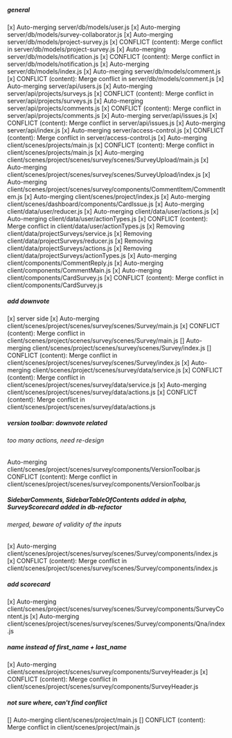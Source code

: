 ##### general
[x] Auto-merging server/db/models/user.js
[x] Auto-merging server/db/models/survey-collaborator.js
[x] Auto-merging server/db/models/project-survey.js
[x] CONFLICT (content): Merge conflict in server/db/models/project-survey.js
[x] Auto-merging server/db/models/notification.js
[x] CONFLICT (content): Merge conflict in server/db/models/notification.js
[x] Auto-merging server/db/models/index.js
[x] Auto-merging server/db/models/comment.js
[x] CONFLICT (content): Merge conflict in server/db/models/comment.js
[x] Auto-merging server/api/users.js
[x] Auto-merging server/api/projects/surveys.js
[x] CONFLICT (content): Merge conflict in server/api/projects/surveys.js
[x] Auto-merging server/api/projects/comments.js
[x] CONFLICT (content): Merge conflict in server/api/projects/comments.js
[x] Auto-merging server/api/issues.js
[x] CONFLICT (content): Merge conflict in server/api/issues.js
[x] Auto-merging server/api/index.js
[x] Auto-merging server/access-control.js
[x] CONFLICT (content): Merge conflict in server/access-control.js
[x] Auto-merging client/scenes/projects/main.js
[x] CONFLICT (content): Merge conflict in client/scenes/projects/main.js
[x] Auto-merging client/scenes/project/scenes/survey/scenes/SurveyUpload/main.js
[x] Auto-merging client/scenes/project/scenes/survey/scenes/SurveyUpload/index.js
[x] Auto-merging client/scenes/project/scenes/survey/components/CommentItem/CommentItem.js
[x] Auto-merging client/scenes/project/index.js
[x] Auto-merging client/scenes/dashboard/components/CardIssue.js
[x] Auto-merging client/data/user/reducer.js
[x] Auto-merging client/data/user/actions.js
[x] Auto-merging client/data/user/actionTypes.js
[x] CONFLICT (content): Merge conflict in client/data/user/actionTypes.js
[x] Removing client/data/projectSurveys/service.js
[x] Removing client/data/projectSurveys/reducer.js
[x] Removing client/data/projectSurveys/actions.js
[x] Removing client/data/projectSurveys/actionTypes.js
[x] Auto-merging client/components/CommentReply.js
[x] Auto-merging client/components/CommentMain.js
[x] Auto-merging client/components/CardSurvey.js
[x] CONFLICT (content): Merge conflict in client/components/CardSurvey.js

##### add downvote
[x] server side
[x] Auto-merging client/scenes/project/scenes/survey/scenes/Survey/main.js
[x] CONFLICT (content): Merge conflict in client/scenes/project/scenes/survey/scenes/Survey/main.js
[] Auto-merging client/scenes/project/scenes/survey/scenes/Survey/index.js
[] CONFLICT (content): Merge conflict in client/scenes/project/scenes/survey/scenes/Survey/index.js
[x] Auto-merging client/scenes/project/scenes/survey/data/service.js
[x] CONFLICT (content): Merge conflict in client/scenes/project/scenes/survey/data/service.js
[x] Auto-merging client/scenes/project/scenes/survey/data/actions.js
[x] CONFLICT (content): Merge conflict in client/scenes/project/scenes/survey/data/actions.js

##### version toolbar: downvote related
###### too many actions, need re-design
Auto-merging client/scenes/project/scenes/survey/components/VersionToolbar.js
CONFLICT (content): Merge conflict in client/scenes/project/scenes/survey/components/VersionToolbar.js

##### SidebarComments, SidebarTableOfContents added in alpha, SurveyScorecard added in db-refactor
###### merged, beware of validity of the inputs
[x] Auto-merging client/scenes/project/scenes/survey/scenes/Survey/components/index.js
[x] CONFLICT (content): Merge conflict in client/scenes/project/scenes/survey/scenes/Survey/components/index.js

##### add scorecard
[x] Auto-merging client/scenes/project/scenes/survey/scenes/Survey/components/SurveyContent.js
[x] Auto-merging client/scenes/project/scenes/survey/scenes/Survey/components/Qna/index.js

##### name instead of first_name + last_name
[x] Auto-merging client/scenes/project/scenes/survey/components/SurveyHeader.js
[x] CONFLICT (content): Merge conflict in client/scenes/project/scenes/survey/components/SurveyHeader.js

##### not sure where, can't find conflict
[] Auto-merging client/scenes/project/main.js
[] CONFLICT (content): Merge conflict in client/scenes/project/main.js
